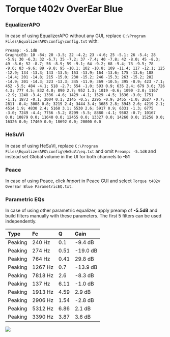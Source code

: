 # Torque t402v OverEar Blue

### EqualizerAPO
In case of using EqualizerAPO without any GUI, replace `C:\Program Files\EqualizerAPO\config\config.txt`
with:
```
Preamp: -5.1dB
GraphicEQ: 10 -84; 20 -3.5; 22 -4.2; 23 -4.6; 25 -5.1; 26 -5.4; 28 -5.9; 30 -6.3; 32 -6.7; 35 -7.2; 37 -7.4; 40 -7.8; 42 -8.0; 45 -8.3; 49 -8.6; 52 -8.7; 56 -8.9; 59 -9.1; 64 -9.2; 68 -9.4; 73 -9.5; 78 -9.6; 83 -9.6; 89 -9.8; 95 -10.1; 102 -10.8; 109 -11.4; 117 -12.1; 125 -12.9; 134 -13.3; 143 -13.5; 153 -13.9; 164 -13.6; 175 -13.6; 188 -14.4; 201 -14.8; 215 -15.0; 230 -15.2; 246 -15.3; 263 -15.2; 282 -14.9; 301 -14.3; 323 -13.3; 345 -11.9; 369 -10.5; 395 -8.9; 423 -7.1; 452 -5.5; 484 -4.1; 518 -2.7; 554 -1.0; 593 0.9; 635 2.4; 679 3.6; 726 4.3; 777 4.5; 832 4.0; 890 2.7; 952 1.3; 1019 -0.6; 1090 -2.0; 1167 -2.9; 1248 -3.4; 1336 -4.6; 1429 -4.1; 1529 -4.5; 1636 -3.0; 1751 -1.1; 1873 -0.1; 2004 0.1; 2145 -0.5; 2295 -0.9; 2455 -1.0; 2627 -0.7; 2811 -0.4; 3008 0.8; 3219 2.4; 3444 3.4; 3685 2.8; 3943 2.6; 4219 2.1; 4514 1.9; 4830 2.4; 5168 3.1; 5530 2.6; 5917 0.9; 6331 -1.3; 6775 -3.0; 7249 -4.4; 7756 -5.2; 8299 -5.5; 8880 -4.1; 9502 -0.7; 10167 0.0; 10879 0.0; 11640 0.0; 12455 0.0; 13327 0.0; 14260 0.0; 15258 0.0; 16326 0.0; 17469 0.0; 18692 0.0; 20000 0.0
```

### HeSuVi
In case of using HeSuVi, replace `C:\Program Files\EqualizerAPO\config\HeSuVi\eq.txt` and omit `Preamp:
-5.1dB` and instead set Global volume in the UI for both channels to **-51**

### Peace
In case of using Peace, click *Import* in Peace GUI and select `Torque t402v OverEar Blue ParametricEQ.txt`.

### Parametric EQs
In case of using other parametric equalizer, apply preamp of **-5.5dB** and build filters manually with
these parameters. The first 5 filters can be used independently.

| Type    | Fc      |    Q | Gain     |
|:--------|:--------|:-----|:---------|
| Peaking | 240 Hz  | 0.1  | -9.4 dB  |
| Peaking | 274 Hz  | 0.51 | -19.0 dB |
| Peaking | 764 Hz  | 0.41 | 29.8 dB  |
| Peaking | 1267 Hz | 0.7  | -13.9 dB |
| Peaking | 7818 Hz | 2.6  | -8.3 dB  |
| Peaking | 137 Hz  | 6.11 | -1.0 dB  |
| Peaking | 1913 Hz | 4.59 | 2.9 dB   |
| Peaking | 2906 Hz | 1.54 | -2.8 dB  |
| Peaking | 5312 Hz | 6.86 | 2.1 dB   |
| Peaking | 3390 Hz | 3.87 | 3.6 dB   |

![](https://raw.githubusercontent.com/jaakkopasanen/AutoEq/master/results/innerfidelity/sbaf-serious/Torque%20t402v%20OverEar%20Blue/Torque%20t402v%20OverEar%20Blue.png)